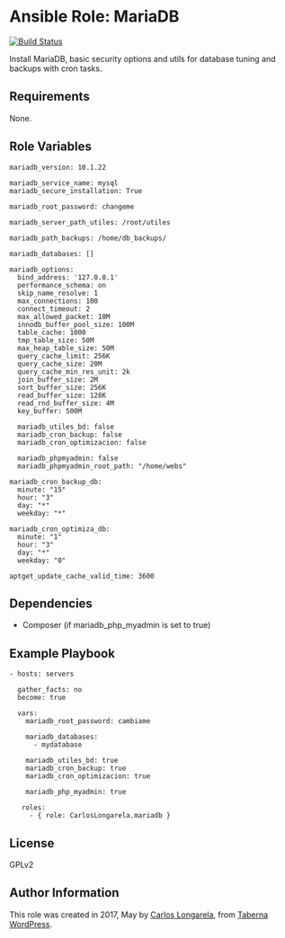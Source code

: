 Ansible Role: MariaDB
=========

[![Build Status](https://travis-ci.org/CarlosLongarela/ansible-role-mariadb.svg?branch=master)](https://travis-ci.org/CarlosLongarela/ansible-role-mariadb)

Install MariaDB, basic security options and utils for database tuning and backups with cron tasks.

Requirements
------------

None.

Role Variables
--------------

    mariadb_version: 10.1.22

    mariadb_service_name: mysql
    mariadb_secure_installation: True

    mariadb_root_password: changeme

    mariadb_server_path_utiles: /root/utiles

    mariadb_path_backups: /home/db_backups/

    mariadb_databases: []

    mariadb_options:
      bind_address: '127.0.0.1'
      performance_schema: on
      skip_name_resolve: 1
      max_connections: 100
      connect_timeout: 2
      max_allowed_packet: 10M
      innodb_buffer_pool_size: 100M
      table_cache: 1000
      tmp_table_size: 50M
      max_heap_table_size: 50M
      query_cache_limit: 256K
      query_cache_size: 20M
      query_cache_min_res_unit: 2k
      join_buffer_size: 2M
      sort_buffer_size: 256K
      read_buffer_size: 128K
      read_rnd_buffer_size: 4M
      key_buffer: 500M

      mariadb_utiles_bd: false
      mariadb_cron_backup: false
      mariadb_cron_optimizacion: false

      mariadb_phpmyadmin: false
      mariadb_phpmyadmin_root_path: "/home/webs"

    mariadb_cron_backup_db:
      minute: "15"
      hour: "3"
      day: "*"
      weekday: "*"

    mariadb_cron_optimiza_db:
      minute: "1"
      hour: "3"
      day: "*"
      weekday: "0"

    aptget_update_cache_valid_time: 3600


Dependencies
------------

- Composer (if mariadb_php_myadmin is set to true)

Example Playbook
----------------

    - hosts: servers

      gather_facts: no
      become: true

      vars:
        mariadb_root_password: cambiame

        mariadb_databases:
          - mydatabase

        mariadb_utiles_bd: true
        mariadb_cron_backup: true
        mariadb_cron_optimizacion: true

        mariadb_php_myadmin: true

       roles:
         - { role: CarlosLongarela.mariadb }

License
-------

GPLv2

Author Information
------------------

This role was created in 2017, May by [Carlos Longarela](mailto:carlos@longarela.eu), from [Taberna WordPress](https://tabernawp.com/).
